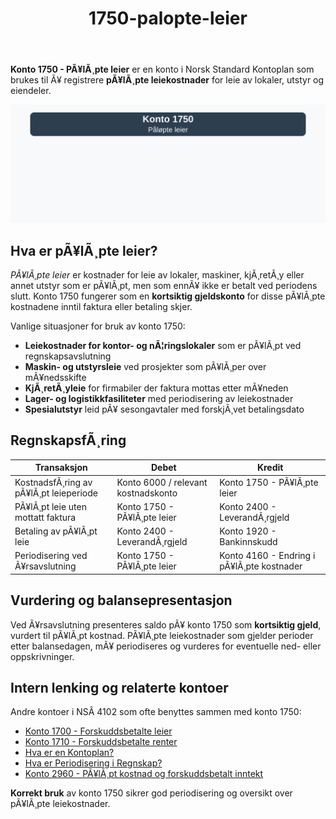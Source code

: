 ﻿---
title: "1750-palopte-leier"
meta_title: "1750-palopte-leier"
meta_description: '**Konto 1750 - PÃ¥lÃ¸pte leier** er en konto i Norsk Standard Kontoplan som brukes til Ã¥ registrere **pÃ¥lÃ¸pte leiekostnader** for leie av lokaler, utstyr og ...'
slug: 1750-palopte-leier
type: blog
layout: pages/single
---

**Konto 1750 - PÃ¥lÃ¸pte leier** er en konto i Norsk Standard Kontoplan som brukes til Ã¥ registrere **pÃ¥lÃ¸pte leiekostnader** for leie av lokaler, utstyr og eiendeler.

![Illustrasjon av konto 1750 PÃ¥lÃ¸pte leier](1750-palopte-leier-image.svg)

## Hva er pÃ¥lÃ¸pte leier?

*PÃ¥lÃ¸pte leier* er kostnader for leie av lokaler, maskiner, kjÃ¸retÃ¸y eller annet utstyr som er pÃ¥lÃ¸pt, men som ennÃ¥ ikke er betalt ved periodens slutt. Konto 1750 fungerer som en **kortsiktig gjeldskonto** for disse pÃ¥lÃ¸pte kostnadene inntil faktura eller betaling skjer.

Vanlige situasjoner for bruk av konto 1750:

* **Leiekostnader for kontor- og nÃ¦ringslokaler** som er pÃ¥lÃ¸pt ved regnskapsavslutning
* **Maskin- og utstyrsleie** ved prosjekter som pÃ¥lÃ¸per over mÃ¥nedsskifte
* **KjÃ¸retÃ¸yleie** for firmabiler der faktura mottas etter mÃ¥neden
* **Lager- og logistikkfasiliteter** med periodisering av leiekostnader
* **Spesialutstyr** leid pÃ¥ sesongavtaler med forskjÃ¸vet betalingsdato

## RegnskapsfÃ¸ring

| Transaksjon                             | Debet                                    | Kredit                                     |
|-----------------------------------------|------------------------------------------|--------------------------------------------|
| KostnadsfÃ¸ring av pÃ¥lÃ¸pt leieperiode    | Konto 6000 / relevant kostnadskonto      | Konto 1750 - PÃ¥lÃ¸pte leier                 |
| PÃ¥lÃ¸pt leie uten mottatt faktura        | Konto 1750 - PÃ¥lÃ¸pte leier               | Konto 2400 - LeverandÃ¸rgjeld               |
| Betaling av pÃ¥lÃ¸pt leie                 | Konto 2400 - LeverandÃ¸rgjeld             | Konto 1920 - Bankinnskudd                  |
| Periodisering ved Ã¥rsavslutning         | Konto 1750 - PÃ¥lÃ¸pte leier               | Konto 4160 - Endring i pÃ¥lÃ¸pte kostnader   |

## Vurdering og balansepresentasjon

Ved Ã¥rsavslutning presenteres saldo pÃ¥ konto 1750 som **kortsiktig gjeld**, vurdert til pÃ¥lÃ¸pt kostnad. PÃ¥lÃ¸pte leiekostnader som gjelder perioder etter balansedagen, mÃ¥ periodiseres og vurderes for eventuelle ned- eller oppskrivninger.

## Intern lenking og relaterte kontoer

Andre kontoer i NSÂ 4102 som ofte benyttes sammen med konto 1750:

* [Konto 1700 - Forskuddsbetalte leier](/blogs/kontoplan/1700-forskuddsbetalte-leier "Konto 1700 - Forskuddsbetalte leier: RegnskapsfÃ¸ring av forhÃ¥ndsbetalte leiekostnader")
* [Konto 1710 - Forskuddsbetalte renter](/blogs/kontoplan/1710-forskuddsbetalte-renter "Konto 1710 - Forskuddsbetalte renter: RegnskapsfÃ¸ring av forskuddsbetalte renteutgifter")
* [Hva er en Kontoplan?](/blogs/regnskap/hva-er-kontoplan "Hva er en Kontoplan? Komplett Guide til Kontoplaner i Norsk Regnskap")
* [Hva er Periodisering i Regnskap?](/blogs/regnskap/hva-er-periodisering "Hva er Periodisering i Regnskap? Guide til periodisering av kostnader og inntekter")
* [Konto 2960 - PÃ¥lÃ¸pt kostnad og forskuddsbetalt inntekt](/blogs/kontoplan/2960-palopte-kostnad-og-forskuddsbetalt-inntekt "Konto 2960 - PÃ¥lÃ¸pt kostnad og forskuddsbetalt inntekt: RegnskapsfÃ¸ring av pÃ¥lÃ¸pt kostnad og forskuddsbetalt inntekt")

**Korrekt bruk** av konto 1750 sikrer god periodisering og oversikt over pÃ¥lÃ¸pte leiekostnader.
